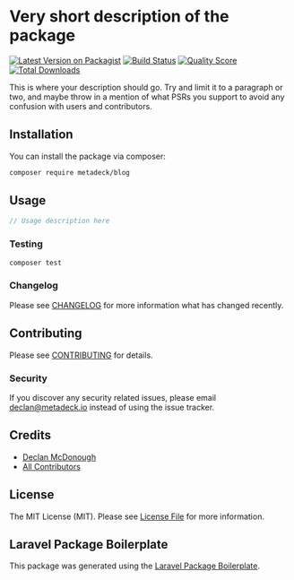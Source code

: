 # Very short description of the package

[![Latest Version on Packagist](https://img.shields.io/packagist/v/metadeck/nova-blog.svg?style=flat-square)](https://packagist.org/packages/metadeck/nova-blog)
[![Build Status](https://img.shields.io/travis/metadeck/blog/master.svg?style=flat-square)](https://travis-ci.org/metadeck/blog)
[![Quality Score](https://img.shields.io/scrutinizer/g/metadeck/blog.svg?style=flat-square)](https://scrutinizer-ci.com/g/metadeck/blog)
[![Total Downloads](https://img.shields.io/packagist/dt/metadeck/blog.svg?style=flat-square)](https://packagist.org/packages/metadeck/blog)

This is where your description should go. Try and limit it to a paragraph or two, and maybe throw in a mention of what PSRs you support to avoid any confusion with users and contributors.

## Installation

You can install the package via composer:

```bash
composer require metadeck/blog
```

## Usage

``` php
// Usage description here
```

### Testing

``` bash
composer test
```

### Changelog

Please see [CHANGELOG](CHANGELOG.md) for more information what has changed recently.

## Contributing

Please see [CONTRIBUTING](CONTRIBUTING.md) for details.

### Security

If you discover any security related issues, please email declan@metadeck.io instead of using the issue tracker.

## Credits

- [Declan McDonough](https://github.com/metadeck)
- [All Contributors](../../contributors)

## License

The MIT License (MIT). Please see [License File](LICENSE.md) for more information.

## Laravel Package Boilerplate

This package was generated using the [Laravel Package Boilerplate](https://laravelpackageboilerplate.com).
